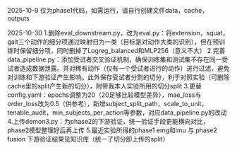 2025-10-9
仅为phase1代码，如需运行，请自行创建文件data，cache，outputs

2025-10-30
1.删除eval_downstream.py，改为eval.py：将extension，squat，gait三个动作的细分项通过映射归为一类（目标是对动作大类的识别），但在预训练时保留细分项，同时删掉了Logreg_balanced和MLP256（意义不大）
2.完善data_pipeline.py：添加受试者交叉验证机制，确保训练集和测试集不存在同一受试者造成数据泄露。并对稀有动作（仅有一个受试者进行的动作）进行过滤，避免对训练和下游验证产生影响。此外保存受试者分割的切分，利于对照实验（可删除cache里的split产生新的切分），附带我本人实验所用的切分split
3.更替config.yaml：epochs调整为20（20足够比较模型差异），mae_loss与order_loss改为0.5（供参考），新增subject_split_path，scale_to_unit，tenable_audit，min_subjects_per_action等参数，对应data_pipeline.py的改动
4.上传demon3.py：为phase2的下游验证，统一验证手段更能横向对比，phase2模型整理好后再上传
5.最近实验所得的phase1 emg和imu 与 phase2 fusion 下游验证结果见知识库（统一了切分即上传的split）
